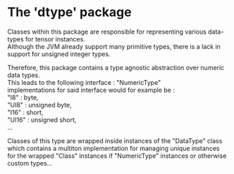 
# The 'dtype' package #

Classes within this package are responsible for
representing various data-types
for tensor instances. <br>
Although the JVM already support
many primitive types, there is
a lack in support for unsigned integer types. <br>

Therefore, this package contains a type agnostic
abstraction over numeric data types. <br>
This leads to the following
interface : "NumericType" <br>
implementations for said interface would 
for example be :                <br>
"I8" : byte,                    <br>
"UI8" : unsigned byte,          <br>
"I16" : short,                  <br>
"UI16" : unsigned short,        <br>
 ...                            <br>
 
 Classes of this type are wrapped inside instances of
 the "DataType" class which contains
 a multiton implementation for managing unique instances
 for the wrapped "Class" instances if "NumericType" instances or 
 otherwise custom types...  <br>
 
 



